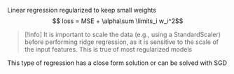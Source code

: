 Linear regression regularized to keep small weights
$$ loss = MSE + \alpha\sum \limits_i w_i^2$$
>[!info] 
>It is important to scale the data (e.g., using a StandardScaler) before performing ridge regression, as it is sensitive to the scale of the input features. This is true of most regularized models

This type of regression has a close form solution or can be solved with SGD
